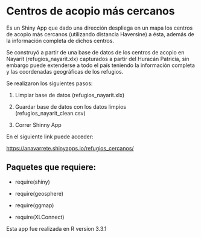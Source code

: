 # Centros de acopio más cercanos
Es un Shiny App que dado una dirección despliega en un mapa los centros de acopio más cercanos (utilizando distancia Haversine) a ésta, además de la información completa de dichos centros. 


Se construyó a partir de una base de datos de los centros de acopio en Nayarit (refugios_nayarit.xlx) capturados a partir del Huracán Patricia, sin embargo puede extenderse a todo el país teniendo la información completa y las coordenadas geográficas de los refugios.


Se realizaron los siguientes pasos:


1. Limpiar base de datos (refugios_nayarit.xlx) 

2. Guardar base de datos con los datos limpios (refugios_nayarit_clean.csv) 

3. Correr Shinny App 



En el siguiente link puede acceder: 

https://anavarrete.shinyapps.io/refugios_cercanos/


## Paquetes que requiere:

- require(shiny)

- require(geosphere)

- require(ggmap)

- require(XLConnect)

Esta app fue realizada en R version 3.3.1


